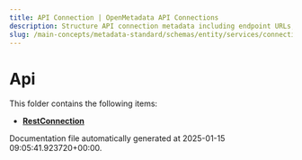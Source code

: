 ```yaml
---
title: API Connection | OpenMetadata API Connections
description: Structure API connection metadata including endpoint URLs, auth methods, and supported request parameters.
slug: /main-concepts/metadata-standard/schemas/entity/services/connections/api
---
```


# Api

This folder contains the following items:

- [**RestConnection**](/main-concepts/metadata-standard/schemas/entity/services/connections/api/restconnection)


Documentation file automatically generated at 2025-01-15 09:05:41.923720+00:00.
